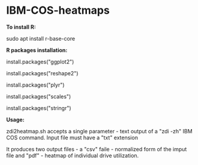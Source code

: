 # IBM-COS-heatmaps
**To install R:**

sudo apt install r-base-core

**R packages installation:**

install.packages("ggplot2")

install.packages("reshape2")

install.packages("plyr")

install.packages("scales")

install.packages("stringr")

**Usage:**

zdi2heatmap.sh accepts a single parameter - text output of a "zdi -zh" IBM COS command. Input file must have a "txt" extension

It produces two output files - a "csv" faile - normalized form of the imput file and "pdf" - heatmap of individual drive utilization. 
